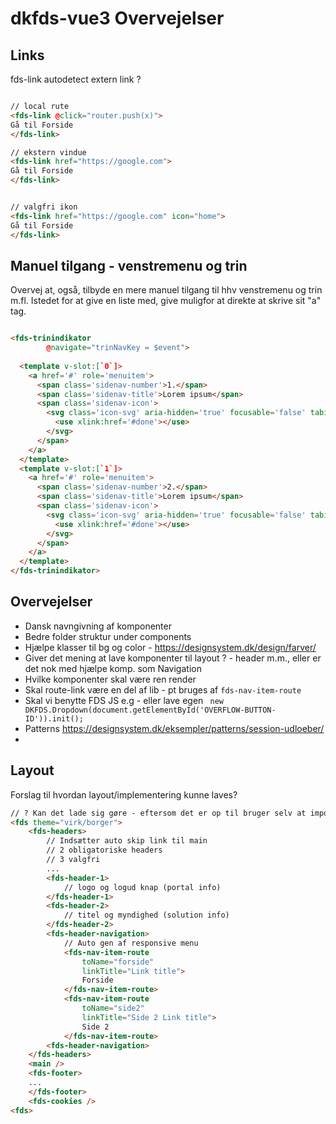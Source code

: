 # dkfds-vue3 Overvejelser

## Links


fds-link autodetect extern link ?



```html

// local rute
<fds-link @click="router.push(x)">
Gå til Forside  
</fds-link>

// ekstern vindue
<fds-link href="https://google.com">
Gå til Forside  
</fds-link>


// valgfri ikon
<fds-link href="https://google.com" icon="home">
Gå til Forside  
</fds-link>
```

## Manuel tilgang - venstremenu og trin

Overvej at, også, tilbyde en mere manuel tilgang til hhv venstremenu og trin m.fl.
Istedet for at give en liste med, give muligfor at direkte at skrive sit "a" tag.

```html

<fds-trinindikator
        @navigate="trinNavKey = $event">
        
  <template v-slot:[`0`]> 
    <a href='#' role='menuitem'>
      <span class='sidenav-number'>1.</span>
      <span class='sidenav-title'>Lorem ipsum</span>
      <span class='sidenav-icon'>
        <svg class='icon-svg' aria-hidden='true' focusable='false' tabindex='-1'>
          <use xlink:href='#done'></use>
        </svg>
      </span>
    </a>
  </template>
  <template v-slot:[`1`]> 
    <a href='#' role='menuitem'>
      <span class='sidenav-number'>2.</span>
      <span class='sidenav-title'>Lorem ipsum</span>
      <span class='sidenav-icon'>
        <svg class='icon-svg' aria-hidden='true' focusable='false' tabindex='-1'>
          <use xlink:href='#done'></use>
        </svg>
      </span>
    </a>
  </template>
</fds-trinindikator>

```


## Overvejelser
- Dansk navngivning af komponenter
- Bedre folder struktur under components
- Hjælpe klasser til bg og color - https://designsystem.dk/design/farver/
- Giver det mening at lave komponenter til layout ? - header m.m., eller er det nok med hjælpe komp. som Navigation
- Hvilke komponenter skal være ren render
- Skal route-link være en del af lib - pt bruges af `fds-nav-item-route`
- Skal vi benytte FDS JS e.g - eller lave egen
 ``` new DKFDS.Dropdown(document.getElementById('OVERFLOW-BUTTON-ID')).init();```
- Patterns https://designsystem.dk/eksempler/patterns/session-udloeber/
- 




## Layout
Forslag til hvordan layout/implementering kunne laves?

```html
// ? Kan det lade sig gøre - eftersom det er op til bruger selv at importe virk eller borger
<fds theme="virk/borger"> 
    <fds-headers>
        // Indsætter auto skip link til main
        // 2 obligatoriske headers
        // 3 valgfri
        ...
        <fds-header-1>
            // logo og logud knap (portal info)
        </fds-header-1>
        <fds-header-2>
            // titel og myndighed (solution info)
        </fds-header-2>
        <fds-header-navigation>
            // Auto gen af responsive menu
            <fds-nav-item-route
                toName="forside"
                linkTitle="Link title">
                Forside
            </fds-nav-item-route>
            <fds-nav-item-route
                toName="side2"
                linkTitle="Side 2 Link title">
                Side 2
            </fds-nav-item-route>
        <fds-header-navigation>
    </fds-headers>
    <main />
    <fds-footer>
    ...
    </fds-footer>
    <fds-cookies />
<fds>

